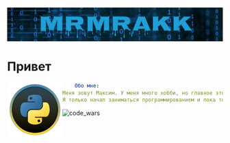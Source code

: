 ![Name](https://github.com/MrMrakk/MrMrakk/blob/main/name2.png)

# Привет

<picture><img align="left" height="130" src="https://github.com/MrMrakk/MrMrakk/blob/main/Python.png"></picture>


```yaml
    Обо мне:
Меня зовут Максим. У меня много хобби, но главное это программирование.
Я только начал заниматься программированием и пока только учусь.
```

![code_wars](https://www.codewars.com/users/MrMrakk/badges/large)
